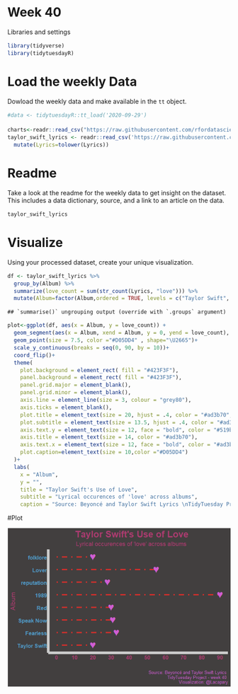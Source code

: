 Week 40
================

Libraries and settings

``` r
library(tidyverse)
library(tidytuesdayR)
```

# Load the weekly Data

Dowload the weekly data and make available in the `tt` object.

``` r
#data <- tidytuesdayR::tt_load('2020-09-29')

charts<-readr::read_csv("https://raw.githubusercontent.com/rfordatascience/tidytuesday/master/data/2020/2020-09-29/charts.csv")
taylor_swift_lyrics <- readr::read_csv('https://raw.githubusercontent.com/rfordatascience/tidytuesday/master/data/2020/2020-09-29/taylor_swift_lyrics.csv') %>% 
  mutate(Lyrics=tolower(Lyrics))
```

# Readme

Take a look at the readme for the weekly data to get insight on the
dataset. This includes a data dictionary, source, and a link to an
article on the data.

``` r
taylor_swift_lyrics 
```

# Visualize

Using your processed dataset, create your unique visualization.

``` r
df <- taylor_swift_lyrics %>%
  group_by(Album) %>% 
  summarize(love_count = sum(str_count(Lyrics, "love"))) %>% 
  mutate(Album=factor(Album,ordered = TRUE, levels = c("Taylor Swift", "Fearless", "Speak Now", "Red", "1989", "reputation", "Lover", "folklore")))
```

    ## `summarise()` ungrouping output (override with `.groups` argument)

``` r
plot<-ggplot(df, aes(x = Album, y = love_count)) +
  geom_segment(aes(x = Album, xend = Album, y = 0, yend = love_count), size = 1.5, color = "#CF2F2C", linetype="dotdash")+
  geom_point(size = 7.5, color ="#D05DD4" , shape="\U2665")+ 
  scale_y_continuous(breaks = seq(0, 90, by = 10))+
  coord_flip()+
  theme(
    plot.background = element_rect( fill = "#423F3F"),
    panel.background = element_rect( fill = "#423F3F"),
    panel.grid.major = element_blank(),
    panel.grid.minor = element_blank(),
    axis.line = element_line(size = 3, colour = "grey80"),
    axis.ticks = element_blank(),
    plot.title = element_text(size = 20, hjust = .4, color = "#ad3b70", face = "bold"),
    plot.subtitle = element_text(size = 13.5, hjust = .4, color = "#ad3b70"),
    axis.text.y = element_text(size = 12, face = "bold", color = "#519bc9", margin = margin(r=0)),
    axis.title = element_text(size = 14, color = "#ad3b70"),
    axis.text.x = element_text(size = 12, face = "bold", color = "#ad3b70"),
    plot.caption=element_text(size = 10,color ="#D05DD4")
  )+
  labs(
    x = "Album",
    y = "",
    title = "Taylor Swift's Use of Love",
    subtitle = "Lyrical occurences of 'love' across albums",
    caption = "Source: Beyoncé and Taylor Swift Lyrics \nTidyTuesday Project - week 40 \n Visualization: @Lacapary")
```

\#Plot

![](README_figs/README-unnamed-chunk-3-1.png)<!-- -->
